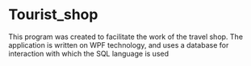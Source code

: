 # Tourist_shop
This program was created to facilitate the work of the travel shop. The application is written on WPF technology, and uses a database for interaction with which the SQL language is used
